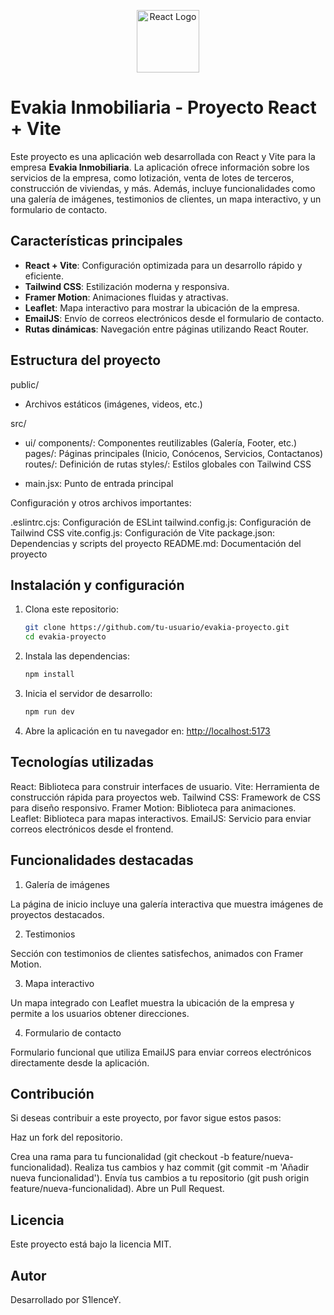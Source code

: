 <p align="center"><a href="https://reactjs.org" target="_blank"><img src="https://camo.githubusercontent.com/118beaba8872ecd1cc0fa048abc853d8a1717a549bd2627eade643e4a5fd66d3/68747470733a2f2f766974656a732e6465762f6c6f676f2e737667" width="100" alt="React Logo"></a></p>

# Evakia Inmobiliaria - Proyecto React + Vite

Este proyecto es una aplicación web desarrollada con React y Vite para la empresa **Evakia Inmobiliaria**. La aplicación ofrece información sobre los servicios de la empresa, como lotización, venta de lotes de terceros, construcción de viviendas, y más. Además, incluye funcionalidades como una galería de imágenes, testimonios de clientes, un mapa interactivo, y un formulario de contacto.

## Características principales

- **React + Vite**: Configuración optimizada para un desarrollo rápido y eficiente.
- **Tailwind CSS**: Estilización moderna y responsiva.
- **Framer Motion**: Animaciones fluidas y atractivas.
- **Leaflet**: Mapa interactivo para mostrar la ubicación de la empresa.
- **EmailJS**: Envío de correos electrónicos desde el formulario de contacto.
- **Rutas dinámicas**: Navegación entre páginas utilizando React Router.

## Estructura del proyecto

public/

- Archivos estáticos (imágenes, videos, etc.)

src/

- ui/
    components/: Componentes reutilizables (Galería, Footer, etc.)
    pages/: Páginas principales (Inicio, Conócenos, Servicios, Contactanos)
    routes/: Definición de rutas
    styles/: Estilos globales con Tailwind CSS

- main.jsx: Punto de entrada principal

Configuración y otros archivos importantes:

.eslintrc.cjs: Configuración de ESLint
tailwind.config.js: Configuración de Tailwind CSS
vite.config.js: Configuración de Vite
package.json: Dependencias y scripts del proyecto
README.md: Documentación del proyecto

## Instalación y configuración

1. Clona este repositorio:
   ```bash
   git clone https://github.com/tu-usuario/evakia-proyecto.git
   cd evakia-proyecto

2. Instala las dependencias:
   ```bash
   npm install

3. Inicia el servidor de desarrollo:
   ```bash
   npm run dev

4. Abre la aplicación en tu navegador en: [http://localhost:5173](http://localhost:5173)

## Tecnologías utilizadas

React: Biblioteca para construir interfaces de usuario.
Vite: Herramienta de construcción rápida para proyectos web.
Tailwind CSS: Framework de CSS para diseño responsivo.
Framer Motion: Biblioteca para animaciones.
Leaflet: Biblioteca para mapas interactivos.
EmailJS: Servicio para enviar correos electrónicos desde el frontend.

## Funcionalidades destacadas

1. Galería de imágenes

La página de inicio incluye una galería interactiva que muestra imágenes de proyectos destacados.

2. Testimonios

Sección con testimonios de clientes satisfechos, animados con Framer Motion.

3. Mapa interactivo

Un mapa integrado con Leaflet muestra la ubicación de la empresa y permite a los usuarios obtener direcciones.

4. Formulario de contacto

Formulario funcional que utiliza EmailJS para enviar correos electrónicos directamente desde la aplicación.

## Contribución

Si deseas contribuir a este proyecto, por favor sigue estos pasos:

Haz un fork del repositorio.

Crea una rama para tu funcionalidad (git checkout -b feature/nueva-funcionalidad).
Realiza tus cambios y haz commit (git commit -m 'Añadir nueva funcionalidad').
Envía tus cambios a tu repositorio (git push origin feature/nueva-funcionalidad).
Abre un Pull Request.

## Licencia

Este proyecto está bajo la licencia MIT.

## Autor

Desarrollado por S1lenceY.